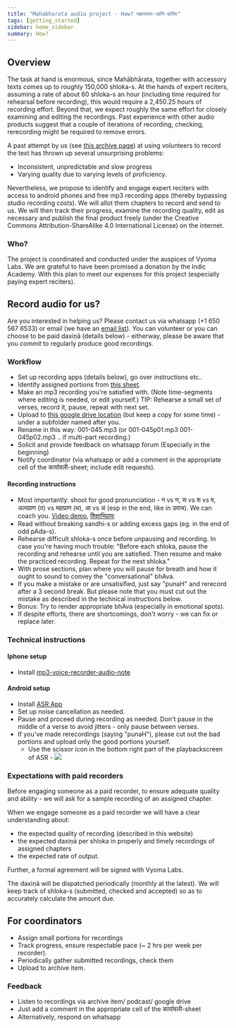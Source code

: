```yaml
---
title: "Mahabharata audio project - How? महाभारत-ध्वनि-प्राप्तिः"
tags: [getting_started]
sidebar: home_sidebar
summary: How?
---
```


## Overview
The task at hand is enormous, since Mahābhārata, together with accessory texts comes up to roughly 150,000 shloka-s. At the hands of expert reciters, assuming a rate of about 60 shloka-s an hour (including time required for rehearsal before recording), this would require a 2,450.25 hours of recording effort. Beyond that, we expect roughly the same effort for closely examining and editing the recordings. Past experience with other audio products suggest that a couple of iterations of recording, checking, rerecording might be required to remove errors.

A past attempt by us (see [this archive page](https://www.google.com/url?q=https://archive.org/details/mahAbhArata-mUla-paThanam-GP&sa=D&ust=1536608308745000)) at using volunteers to record the text has thrown up several unsurprising problems:

-   Inconsistent, unpredictable and slow progress
-   Varying quality due to varying levels of proficiency.

Nevertheless, we propose to identify and engage expert reciters with access to android phones and free mp3 recording apps (thereby bypassing studio recording costs). We will allot them chapters to record and send to us. We will then track their progress, examine the recording quality, edit as necessary and publish the final product freely (under the Creative Commons Attribution-ShareAlike 4.0 International License) on the internet.

### Who?
The project is coordinated and conducted under the auspices of Vyoma Labs. We are grateful to have been promised a donation by the Indic Academy. With this plan to meet our expenses for this project (especially paying expert reciters).

## Record audio for us?
Are you interested in helping us? Please contact us via whatsapp (+1 650 567 6533) or email (we have an [email list](https://groups.google.com/forum/#!forum/mahabharata-mulam)). You can volunteer or you can choose to be paid daxiṇā (details below) - eitherway, please be aware that you *commit* to regularly produce good recordings.

### Workflow
- Set up recording apps (details below), go over instructions etc..
- Identify assigned portions from [this sheet](https://docs.google.com/spreadsheets/d/1sNH1AWhhoa5VATqMdLbF652s7srTG0Raa6K-sCwDR-8/edit#gid=0).
- Make an mp3 recording you're satisfied with. (Note time-segments where editing is needed, or edit yourself.) TIP: Rehearse a small set of verses, record it, pause, repeat with next set.
- Upload to [this google drive location](https://drive.google.com/drive/folders/0B1_QBT-hoqqVMUNSLVlyMlJqZDA?usp=sharing) (but keep a copy for some time) - under a subfolder named after you.
- Rename in this way: 001-045.mp3 (or 001-045p01.mp3 001-045p02.mp3 .. if multi-part recording.)
- Solicit and provide feedback on whatsapp forum (Especially in the beginning)
- Notify coordinator (via whatsapp or add a comment in the appropriate cell of the कार्यावली-sheet; include edit requests).

#### Recording instructions
- Most importantly: shoot for good pronunciation - न vs ण, स vs श vs ष, अल्पप्राण (त) vs महाप्राण (थ), आ vs अ (esp in the end, like in उवाच). We can coach you. [Video demo](https://goo.gl/htvxdN), [शिक्षाभिप्रायः](http://vvasuki.github.io/notes/language/sanskrit/shixaa.html)
- Read without breaking sandhi-s or adding excess gaps (eg. in the end of odd pAda-s). 
- Rehearse difficult shloka-s once before unpausing and recording. In case you're having much trouble: "Before each shloka, pause the recording and rehearse until you are satisfied. Then resume and make the practiced recording. Repeat for the next shloka."
- With prose sections, plan where you will pause for breath and how it ought to sound to convey the "conversational" bhAva.
- If you make a mistake or are unsatisified, just say "punaH" and rerecord after a 3 second break. But please note that you must cut out the mistake as described in the technical instructions below.
- Bonus: Try to render appropriate bhAva (especially in emotional spots).
- If despite efforts, there are shortcomings, don't worry - we can fix or replace later.

### Technical instructions
#### Iphone setup
- Install [mp3-voice-recorder-audio-note](https://itunes.apple.com/us/app/mp3-voice-recorder-audio-note/id891186831?mt=8)

#### Android setup
- Install [ASR App](https://play.google.com/store/apps/details?id=com.nll.asr&hl=en)
- Set up noise cancellation as needed.
- Pause and proceed during recording as needed. Don't pause in the middle of a verse to avoid jitters - only pause between verses.
- If you've made rerecordings (saying "punaH"), please cut out the bad portions and upload only the good portions yourself.
  - Use the scissor icon in the bottom right part of the playbackscreen of ASR - ![](https://i.imgur.com/jwqPDWs.png)

### Expectations with paid recorders
Before engaging someone as a paid recorder, to ensure adequate quality and ability - we will ask for a sample recording of an assigned chapter.

When we engage someone as a paid recorder we will have a clear understanding about:
- the expected quality of recording (described in this website)
- the expected daxiṇā per shloka in properly and timely recordings of assigned chapters
- the expected rate of output.

Further, a formal agreement will be signed with Vyoma Labs.

The daxiṇā will be dispatched periodically (monthly at the latest). We will keep track of shloka-s (submitted, checked and accepted) so as to accurately calculate the amount due.

## For coordinators
- Assign small portions for recordings
- Track progress, ensure respectable pace (~ 2 hrs per week per recorder).
- Periodically gather submitted recordings, check them
- Upload to archive item.

### Feedback
- Listen to recordings via archive item/ podcast/ google drive 
- Just add a comment in the appropriate cell of the कार्यावली-sheet
- Alternatively, respond on whatsapp


